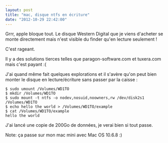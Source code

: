 ```yaml
---
layout: post
title: "mac, disque ntfs en écriture"
date: "2012-10-29 22:42:00"
---
```

Grrr, apple bloque tout. Le disque Western Digital que je viens d'acheter se monte directement mais n'est visible du finder qu'en lecture seulement !

C'est rageant.

Il y a des solutions tierces telles que paragon-software.com et tuxera.com mais c'est payant :(

J'ai quand même fait quelques explorations et il s'avère qu'on peut bien monter le disque en lecture/écriture sans passer par la caisse :


```
$ sudo umount /Volumes/WD1TO
$ mkdir /Volumes/WD1TO
$ sudo mount -t ntfs -o nodev,nosuid,noowners,rw /dev/disk2s1 /Volumes/WD1TO
$ echo hello the world > /Volumes/WD1TO/example
$ cat /Volumes/WD1TO/example
hello the world
```

J'ai lancé une copie de 200Go de données, je verai bien si tout passe.

Note: ça passe sur mon mac mini avec Mac OS 10.6.8 :) 

<div style="height: 0; overflow: hidden;">sudo, mount, ntfs, rw</div>
